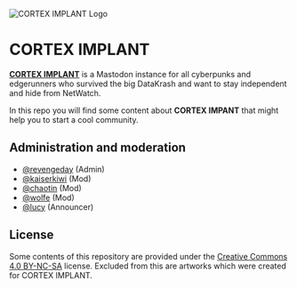 ![CORTEX IMPLANT Logo](https://github.com/revengeday/corteximplant-mastodon/blob/main/images/header.png?raw=true)
# CORTEX IMPLANT

**[CORTEX IMPLANT](https://corteximplant.com)** is a Mastodon instance for all cyberpunks and edgerunners who survived the big DataKrash and want to stay independent and hide from NetWatch.

In this repo you will find some content about **CORTEX IMPANT** that might help you to start a cool community.

## Administration and moderation

- [@revengeday](https://corteximplant.com/@revengeday) (Admin)
- [@kaiserkiwi](https://corteximplant.com/@kaiserkiwi) (Mod)
- [@chaotin](https://corteximplant.com/@chaotin) (Mod)
- [@wolfe](https://corteximplant.com/@wolfe) (Mod)
- [@lucy](https://corteximplant.com/@lucy) (Announcer)

## License

Some contents of this repository are provided under the [Creative Commons 4.0
BY-NC-SA](https://creativecommons.org/licenses/by-nc-sa/4.0/) license. Excluded from this are artworks which were created for CORTEX IMPLANT.